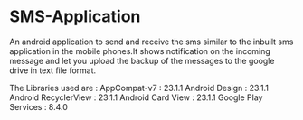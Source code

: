 # SMS-Application
An android application to send and receive the sms similar to the inbuilt sms application in the mobile phones.It shows notification on the incoming message and let you upload the backup of the messages to the google drive in text file format. 

The Libraries used are : 
AppCompat-v7 : 23.1.1
Android Design : 23.1.1
Android RecyclerView : 23.1.1
Android Card View : 23.1.1
Google Play Services : 8.4.0
